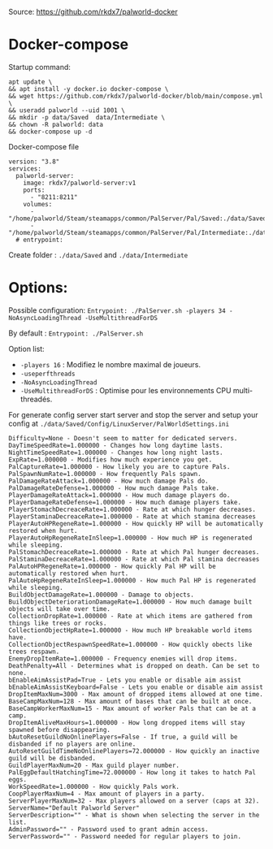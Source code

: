 Source: https://github.com/rkdx7/palworld-docker  

# Docker-compose

Startup command: 
```
apt update \
&& apt install -y docker.io docker-compose \
&& wget https://github.com/rkdx7/palworld-docker/blob/main/compose.yml \
&& useradd palworld --uid 1001 \
&& mkdir -p data/Saved  data/Intermediate \
&& chown -R palworld: data
&& docker-compose up -d
```

Docker-compose file
```
version: "3.8"  
services:  
  palworld-server:  
    image: rkdx7/palworld-server:v1  
    ports:    
      - "8211:8211"  
    volumes:  
      - "/home/palworld/Steam/steamapps/common/PalServer/Pal/Saved:./data/Saved"  
      - "/home/palworld/Steam/steamapps/common/PalServer/Pal/Intermediate:./data/Intermediate"  
  # entrypoint:  
```
Create folder : `./data/Saved` and `./data/Intermediate`
# Options: 

Possible configuration:
`Entrypoint: ./PalServer.sh -players 34 -NoAsyncLoadingThread -UseMultithreadForDS`

By default :
`Entrypoint: ./PalServer.sh`

Option list:
-   `-players 16`  : Modifiez le nombre maximal de joueurs.
-   `-useperfthreads` 
-   `-NoAsyncLoadingThread` 
-   `-UseMultithreadForDS`  : Optimise pour les environnements CPU multi-threadés.

For generate config server start server and stop the server and setup your config at `./data/Saved/Config/LinuxServer/PalWorldSettings.ini` 
```
Difficulty=None - Doesn't seem to matter for dedicated servers.
DayTimeSpeedRate=1.000000 - Changes how long daytime lasts.
NightTimeSpeedRate=1.000000 - Changes how long night lasts.
ExpRate=1.000000 - Modifies how much experience you get.
PalCaptureRate=1.000000 - How likely you are to capture Pals.
PalSpawnNumRate=1.000000 - How frequently Pals spawn.
PalDamageRateAttack=1.000000 - How much damage Pals do.
PalDamageRateDefense=1.000000 - How much damage Pals take.
PlayerDamageRateAttack=1.000000 - How much damage players do.
PlayerDamageRateDefense=1.000000 - How much damage players take.
PlayerStomachDecreaceRate=1.000000 - Rate at which hunger decreases.
PlayerStaminaDecreaceRate=1.000000 - Rate at which stamina decreases
PlayerAutoHPRegeneRate=1.000000 - How quickly HP will be automatically restored when hurt.
PlayerAutoHpRegeneRateInSleep=1.000000 - How much HP is regenerated while sleeping.
PalStomachDecreaceRate=1.000000 - Rate at which Pal hunger decreases.
PalStaminaDecreaceRate=1.000000 - Rate at which Pal stamina decreases
PalAutoHPRegeneRate=1.000000 - How quickly Pal HP will be automatically restored when hurt.
PalAutoHpRegeneRateInSleep=1.000000 - How much Pal HP is regenerated while sleeping.
BuildObjectDamageRate=1.000000 - Damage to objects.
BuildObjectDeteriorationDamageRate=1.000000 - How much damage built objects will take over time.
CollectionDropRate=1.000000 - Rate at which items are gathered from things like trees or rocks.
CollectionObjectHpRate=1.000000 - How much HP breakable world items have.
CollectionObjectRespawnSpeedRate=1.000000 - How quickly obects like trees respawn.
EnemyDropItemRate=1.000000 - Frequency enemies will drop items.
DeathPenalty=All - Determines what is dropped on death. Can be set to none.
bEnableAimAssistPad=True - Lets you enable or disable aim assist
bEnableAimAssistKeyboard=False - Lets you enable or disable aim assist
DropItemMaxNum=3000 - Max amount of dropped items allowed at one time.
BaseCampMaxNum=128 - Max amount of bases that can be built at once.
BaseCampWorkerMaxNum=15 - Max amount of worker Pals that can be at a camp.
DropItemAliveMaxHours=1.000000 - How long dropped items will stay spawned before disappearing.
bAutoResetGuildNoOnlinePlayers=False - If true, a guild will be disbanded if no players are online.
AutoResetGuildTimeNoOnlinePlayers=72.000000 - How quickly an inactive guild will be disbanded.
GuildPlayerMaxNum=20 - Max guild player number.
PalEggDefaultHatchingTime=72.000000 - How long it takes to hatch Pal eggs.
WorkSpeedRate=1.000000 - How quickly Pals work.
CoopPlayerMaxNum=4 - Max amount of players in a party.
ServerPlayerMaxNum=32 - Max players allowed on a server (caps at 32).
ServerName="Default Palworld Server"
ServerDescription="" - What is shown when selecting the server in the list.
AdminPassword="" - Password used to grant admin access.
ServerPassword="" - Password needed for regular players to join.
```
